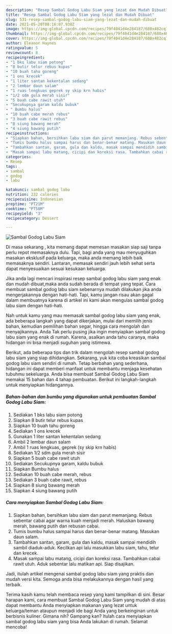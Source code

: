 ```yaml
---
description: "Resep Sambal Godog Labu Siam yang lezat dan Mudah Dibuat"
title: "Resep Sambal Godog Labu Siam yang lezat dan Mudah Dibuat"
slug: 531-resep-sambal-godog-labu-siam-yang-lezat-dan-mudah-dibuat
date: 2021-05-20T08:16:07.938Z
image: https://img-global.cpcdn.com/recipes/79f4041d4e284187/680x482cq70/sambal-godog-labu-siam-foto-resep-utama.jpg
thumbnail: https://img-global.cpcdn.com/recipes/79f4041d4e284187/680x482cq70/sambal-godog-labu-siam-foto-resep-utama.jpg
cover: https://img-global.cpcdn.com/recipes/79f4041d4e284187/680x482cq70/sambal-godog-labu-siam-foto-resep-utama.jpg
author: Eleanor Haynes
ratingvalue: 5
reviewcount: 8
recipeingredient:
- "1 bks labu siam potong"
- "8 butir telur rebus kupas"
- "10 buah tahu goreng"
- "1 ons krecek"
- "1 liter santan kekentalan sedang"
- "2 lembar daun salam"
- "1 ruas lengkuas geprek sy skip krn habis"
- "1/2 sdm gula merah sisir"
- "5 buah cabe rawit utuh"
- "Secukupnya garam kaldu bubuk"
- " Bumbu halus"
- "10 buah cabe merah rebus"
- "3 buah cabe rawit rebus"
- "8 siung bawang merah"
- "4 siung bawang putih"
recipeinstructions:
- "Siapkan bahan, bersihkan labu siam dan parut memanjang. Rebus sebentar cabai agar warna kuah menjadi merah. Haluskan bawang merah, bawang putih dan rebusan cabai."
- "Tumis bumbu halus sampai harus dan benar-benar matang. Masukan daun salam."
- "Tambahkan santan, garam, gula dan kaldu, masak sampai mendidih sambil diaduk-aduk. Kecilkan api lalu masukkan labu siam, tahu, telur dan krecek."
- "Masak sampai labu matang, cicipi dan koreksi rasa. Tambahkan cabai rawit utuh. Aduk sebentar lalu matikan api. Siap disajikan."
categories:
- Resep
tags:
- sambal
- godog
- labu

katakunci: sambal godog labu 
nutrition: 232 calories
recipecuisine: Indonesian
preptime: "PT21M"
cooktime: "PT58M"
recipeyield: "3"
recipecategory: Dessert

---
```



![Sambal Godog Labu Siam](https://img-global.cpcdn.com/recipes/79f4041d4e284187/680x482cq70/sambal-godog-labu-siam-foto-resep-utama.jpg)

Di masa  sekarang , kita memang dapat memesan masakan siap saji tanpa perlu repot memasaknya dulu. Tapi, bagi anda yang mau menyuguhkan masakan eksklusif pada keluarga, maka anda memang lebih baik memasaknya sendiri. Lantaran, memasak sendiri jauh lebih sehat serta dapat menyesuaikan sesuai kesukaan keluarga.

Jika anda lagi mencari inspirasi resep sambal godog labu siam yang enak dan mudah dibuat,maka anda sudah berada di tempat yang tepat. Cara membuat sambal godog labu siam  sebenarnya mudah dilakukan jika anda mengerjakannya dengan hati-hati. Tapi, kamu jangan risau akan gagal dalam membuatnya 
karena di artikel ini kami akan mengulas sambal godog labu siam dengan hati-hati.  



Nah untuk kamu yang mau memasak sambal godog labu siam yang enak, ada beberapa langkah yang dapat dikerjakan, mulai dari memilih jenis bahan, kemudian pemilihan bahan segar, hingga cara mengolah dan menyajikannya. Anda Tak perlu pusing jika ingin menyiapkan sambal godog labu siam yang enak di rumah. Karena, asalkan anda  tahu caranya, maka hidangan ini bisa menjadi suguhan yang istimewa.

Berikut, ada beberapa tips dan trik dalam mengolah resep sambal godog labu siam yang siap dihidangkan. Sekarang, yuk kita coba kreasikan sambal godog labu siam sendiri di rumah. Tetap berbahan yang sederhana, hidangan ini dapat memberi manfaat untuk membantu menjaga kesehatan tubuhmu sekeluarga. Anda bisa membuat Sambal Godog Labu Siam memakai 15 bahan dan 4 tahap pembuatan. Berikut ini langkah-langkah untuk menyiapkan hidangannya.

<!--inarticleads1-->

##### Bahan-bahan dan bumbu yang digunakan untuk pembuatan Sambal Godog Labu Siam:

1. Sediakan 1 bks labu siam potong
1. Siapkan 8 butir telur rebus kupas
1. Siapkan 10 buah tahu goreng
1. Sediakan 1 ons krecek
1. Gunakan 1 liter santan kekentalan sedang
1. Ambil 2 lembar daun salam
1. Ambil 1 ruas lengkuas, geprek (sy skip krn habis)
1. Sediakan 1/2 sdm gula merah sisir
1. Siapkan 5 buah cabe rawit utuh
1. Sediakan Secukupnya garam, kaldu bubuk
1. Siapkan  Bumbu halus
1. Sediakan 10 buah cabe merah, rebus
1. Sediakan 3 buah cabe rawit, rebus
1. Siapkan 8 siung bawang merah
1. Siapkan 4 siung bawang putih




<!--inarticleads2-->

##### Cara menyiapkan Sambal Godog Labu Siam:

1. Siapkan bahan, bersihkan labu siam dan parut memanjang. Rebus sebentar cabai agar warna kuah menjadi merah. Haluskan bawang merah, bawang putih dan rebusan cabai.
1. Tumis bumbu halus sampai harus dan benar-benar matang. Masukan daun salam.
1. Tambahkan santan, garam, gula dan kaldu, masak sampai mendidih sambil diaduk-aduk. Kecilkan api lalu masukkan labu siam, tahu, telur dan krecek.
1. Masak sampai labu matang, cicipi dan koreksi rasa. Tambahkan cabai rawit utuh. Aduk sebentar lalu matikan api. Siap disajikan.




Jadi, itulah artikel mengenai  sambal godog labu siam  yang praktis dan mudah versi kita. Semoga anda bisa melakukannya dengan hasil yang terbaik. 

Terima kasih kamu telah membaca resep yang kami tampilkan di sini. Besar harapan kami, cara membuat  Sambal Godog Labu Siam yang mudah di atas dapat membantu Anda menyiapkan makanan yang lezat untuk keluarga/teman ataupun menjadi ide bagi Anda yang berkeinginan untuk berbisnis kuliner. Gimana nih? Gampang kan? Itulah cara menyiapkan sambal godog labu siam yang bisa Anda lakukan di rumah. Selamat mencoba!

